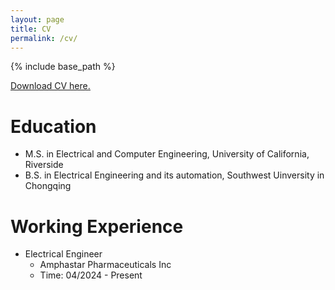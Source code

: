 ```yaml
---
layout: page
title: CV
permalink: /cv/
---
```


{% include base_path %}

<u><a href="https://github.com/HaogeZhou/HaogeZhou.github.io/blob/master/files/CV_HAOGE.pdf">Download CV here.</a></u>
<br/>

Education
======
* M.S. in Electrical and Computer Engineering, University of California, Riverside
* B.S. in Electrical Engineering and its automation, Southwest Uinversity in Chongqing

Working Experience
======
* Electrical Engineer
  * Amphastar Pharmaceuticals Inc
  * Time: 04/2024 - Present
